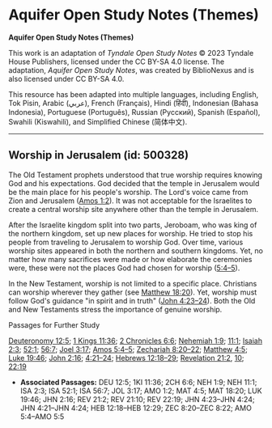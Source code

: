 # Aquifer Open Study Notes (Themes)

**Aquifer Open Study Notes (Themes)**

This work is an adaptation of *Tyndale Open Study Notes* © 2023 Tyndale House Publishers, licensed under the CC BY\-SA 4\.0 license. The adaptation, *Aquifer Open Study Notes*, was created by BiblioNexus and is also licensed under CC BY\-SA 4\.0\.

This resource has been adapted into multiple languages, including English, Tok Pisin, Arabic (عربي), French (Français), Hindi (हिंदी), Indonesian (Bahasa Indonesia), Portuguese (Português), Russian (Русский), Spanish (Español), Swahili (Kiswahili), and Simplified Chinese (简体中文).



--------------------------------

## Worship in Jerusalem (id: 500328)

The Old Testament prophets understood that true worship requires knowing God and his expectations. God decided that the temple in Jerusalem would be the main place for his people's worship. The Lord's voice came from Zion and Jerusalem ([Amos 1:2](https://ref.ly/Amos1:2)). It was not acceptable for the Israelites to create a central worship site anywhere other than the temple in Jerusalem. 

After the Israelite kingdom split into two parts, Jeroboam, who was king of the northern kingdom, set up new places for worship. He tried to stop his people from traveling to Jerusalem to worship God. Over time, various worship sites appeared in both the northern and southern kingdoms. Yet, no matter how many sacrifices were made or how elaborate the ceremonies were, these were not the places God had chosen for worship ([5:4–5](https://ref.ly/Amos5:4-Amos5:5)).

In the New Testament, worship is not limited to a specific place. Christians can worship wherever they gather (see [Matthew 18:20](https://ref.ly/Matt18:20)). Yet, worship must follow God's guidance "in spirit and in truth" ([John 4:23–24](https://ref.ly/John4:23-John4:24)). Both the Old and New Testaments stress the importance of genuine worship.

Passages for Further Study

[Deuteronomy 12:5](https://ref.ly/Deut12:5); [1 Kings 11:36](https://ref.ly/1Kgs11:36); [2 Chronicles 6:6](https://ref.ly/2Chr6:6); [Nehemiah 1:9](https://ref.ly/Neh1:9); [11:1](https://ref.ly/Neh11:1); [Isaiah 2:3](https://ref.ly/Isa2:3); [52:1](https://ref.ly/Isa52:1); [56:7](https://ref.ly/Isa56:7); [Joel 3:17](https://ref.ly/Joel3:17); [Amos 5:4–5](https://ref.ly/Amos5:4-Amos5:5); [Zechariah 8:20–22](https://ref.ly/Zech8:20-Zech8:22); [Matthew 4:5](https://ref.ly/Matt4:5); [Luke 19:46](https://ref.ly/Luke19:46); [John 2:16](https://ref.ly/John2:16); [4:21–24](https://ref.ly/John4:21-John4:24); [Hebrews 12:18–29](https://ref.ly/Heb12:18-Heb12:29); [Revelation 21:2](https://ref.ly/Rev21:2), [10](https://ref.ly/Rev21:10); [22:19](https://ref.ly/Rev22:19)

* **Associated Passages:** DEU 12:5; 1KI 11:36; 2CH 6:6; NEH 1:9; NEH 11:1; ISA 2:3; ISA 52:1; ISA 56:7; JOL 3:17; AMO 1:2; MAT 4:5; MAT 18:20; LUK 19:46; JHN 2:16; REV 21:2; REV 21:10; REV 22:19; JHN 4:23–JHN 4:24; JHN 4:21–JHN 4:24; HEB 12:18–HEB 12:29; ZEC 8:20–ZEC 8:22; AMO 5:4–AMO 5:5

